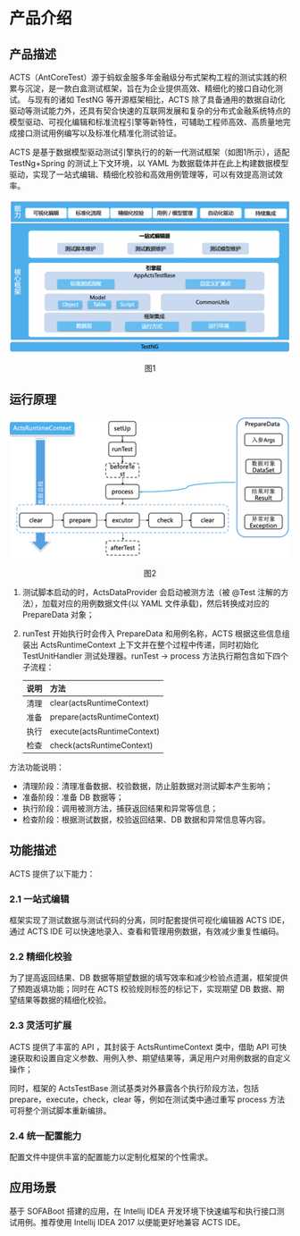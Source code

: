 # 产品介绍

## 产品描述
ACTS（AntCoreTest）源于蚂蚁金服多年金融级分布式架构工程的测试实践的积累与沉淀，是一款白盒测试框架，旨在为企业提供高效、精细化的接口自动化测试。
与现有的诸如 TestNG 等开源框架相比，ACTS 除了具备通用的数据自动化驱动等测试能力外，还具有契合快速的互联网发展和复杂的分布式金融系统特点的模型驱动、可视化编辑和标准流程引擎等新特性，可辅助工程师高效、高质量地完成接口测试用例编写以及标准化精准化测试验证。

ACTS 是基于数据模型驱动测试引擎执行的的新一代测试框架（如图1所示），适配 TestNg+Spring 的测试上下文环境，以 YAML 为数据载体并在此上构建数据模型驱动，实现了一站式编辑、精细化校验和高效用例管理等，可以有效提高测试效率。


![pi_1.png](./resources/pi/pi_1.png)
<p align="center">图1</p>

## 运行原理

![pi_2.png](./resources/pi/pi_2.png)
<p align="center">图2</p>

1. 测试脚本启动的时，ActsDataProvider 会启动被测方法（被 @Test 注解的方法），加载对应的用例数据文件(以 YAML 文件承载)，然后转换成对应的 PrepareData 对象；
2. runTest 开始执行时会传入 PrepareData 和用例名称，ACTS 根据这些信息组装出 ActsRuntimeContext 上下文并在整个过程中传递，同时初始化 TestUnitHandler 测试处理器。runTest -> process 方法执行期包含如下四个子流程：

    | 说明 | 方法 |
    | :--- | :--- |
    | 清理 | clear(actsRuntimeContext) |
    | 准备 | prepare(actsRuntimeContext) |
    | 执行 | execute(actsRuntimeContext) |
    | 检查 | check(actsRuntimeContext) |

方法功能说明：
+ 清理阶段：清理准备数据、校验数据，防止脏数据对测试脚本产生影响；
+ 准备阶段：准备 DB 数据等；
+ 执行阶段：调用被测方法，捕获返回结果和异常等信息；
+ 检查阶段：根据测试数据，校验返回结果、DB 数据和异常信息等内容。

## 功能描述
ACTS 提供了以下能力：
### 2.1 一站式编辑
框架实现了测试数据与测试代码的分离，同时配套提供可视化编辑器 ACTS IDE，通过 ACTS IDE 可以快速地录入、查看和管理用例数据，有效减少重复性编码。
### 2.2 精细化校验
为了提高返回结果、DB 数据等期望数据的填写效率和减少检验点遗漏，框架提供了预跑返填功能；同时在 ACTS 校验规则标签的标记下，实现期望 DB 数据、期望结果等数据的精细化校验。
### 2.3 灵活可扩展
ACTS 提供了丰富的 API ，其封装于 ActsRuntimeContext 类中，借助 API 可快速获取和设置自定义参数、用例入参、期望结果等，满足用户对用例数据的自定义操作；<br/>

同时，框架的 ActsTestBase 测试基类对外暴露各个执行阶段方法，包括 prepare，execute，check，clear 等，例如在测试类中通过重写 process 方法可将整个测试脚本重新编排。
### 2.4 统一配置能力
配置文件中提供丰富的配置能力以定制化框架的个性需求。

## 应用场景
基于 SOFABoot 搭建的应用，在 Intellij IDEA 开发环境下快速编写和执行接口测试用例。推荐使用 Intellij IDEA 2017 以便能更好地兼容 ACTS IDE。